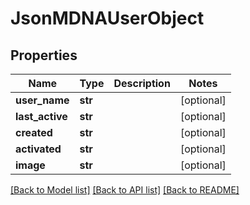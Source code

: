 # JsonMDNAUserObject


## Properties
Name | Type | Description | Notes
------------ | ------------- | ------------- | -------------
**user_name** | **str** |  | [optional] 
**last_active** | **str** |  | [optional] 
**created** | **str** |  | [optional] 
**activated** | **str** |  | [optional] 
**image** | **str** |  | [optional] 

[[Back to Model list]](../README.md#documentation-for-models) [[Back to API list]](../README.md#documentation-for-api-endpoints) [[Back to README]](../README.md)


